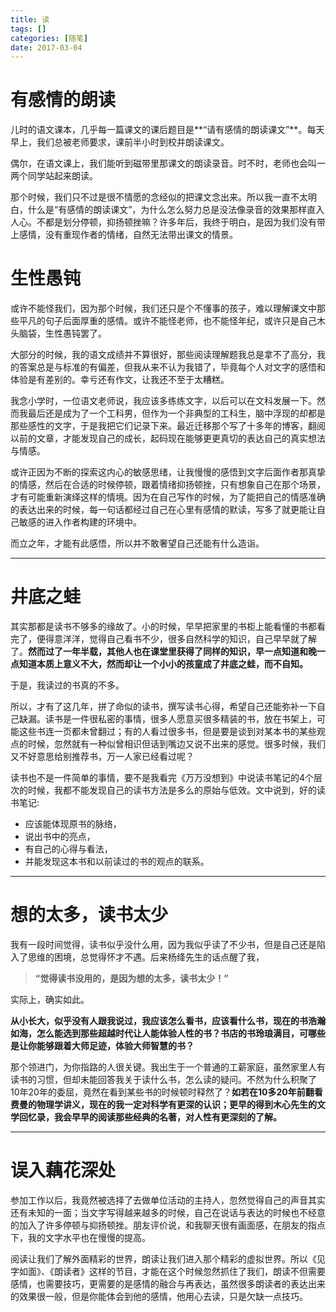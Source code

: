 ```yaml
---
title: 读
tags: []
categories: [随笔]
date: 2017-03-04
---
```


# 有感情的朗读
儿时的语文课本，几乎每一篇课文的课后题目是**“请有感情的朗读课文”**。每天早上，我们总被老师要求，课前半小时到校并朗读课文。

偶尔，在语文课上，我们能听到磁带里那课文的朗读录音。时不时，老师也会叫一两个同学站起来朗读。

那个时候，我们只不过是很不情愿的念经似的把课文念出来。所以我一直不太明白，什么是“有感情的朗读课文”，为什么怎么努力总是没法像录音的效果那样直入人心。不都是划分停顿，抑扬顿挫嘛？许多年后，我终于明白，是因为我们没有带上感情，没有重现作者的情绪，自然无法带出课文的情景。

# 生性愚钝
或许不能怪我们，因为那个时候，我们还只是个不懂事的孩子，难以理解课文中那些平凡的句子后面厚重的感情。或许不能怪老师，也不能怪年纪，或许只是自己木头脑袋，生性愚钝罢了。

大部分的时候，我的语文成绩并不算很好，那些阅读理解题我总是拿不了高分，我的答案总是与标准的有偏差，但我从来不认为我错了，毕竟每个人对文字的感悟和体验是有差别的。幸亏还有作文，让我还不至于太糟糕。

我念小学时，一位语文老师说，我应该多练练文字，以后可以在文科发展一下。然而我最后还是成为了一个工科男，但作为一个非典型的工科生，脑中浮现的却都是那些感性的文字，于是我把它们记录下来。最近迁移那个写了十多年的博客，翻阅以前的文章，才能发现自己的成长，起码现在能够更更真切的表达自己的真实想法与情感。

或许正因为不断的探索这内心的敏感思绪，让我慢慢的感悟到文字后面作者那真挚的情感，然后在合适的时候停顿，跟着情绪抑扬顿挫，只有想象自己在那个场景，才有可能重新演绎这样的情境。因为在自己写作的时候，为了能把自己的情感准确的表达出来的时候，每一句话都经过自己在心里有感情的默读，写多了就更能让自己敏感的进入作者构建的环境中。

而立之年，才能有此感悟，所以并不敢奢望自己还能有什么造诣。
***
<!-- more -->
# 井底之蛙
其实那都是读书不够多的缘故了。小的时候，早早把家里的书柜上能看懂的书都看完了，便得意洋洋，觉得自己看书不少，很多自然科学的知识，自己早早就了解了。**然而过了一年半载，其他人也在课堂里获得了同样的知识，早一点知道和晚一点知道本质上意义不大，然而却让一个小小的孩童成了井底之蛙，而不自知。**

于是，我读过的书真的不多。

所以，才有了这几年，拼了命似的读书，撰写读书心得，希望自己还能弥补一下自己缺漏。读书是一件很私密的事情，很多人愿意买很多精装的书，放在书架上，可能这些书连一页都未曾翻过；有的人看过很多书，但是要是谈到对某本书的某些观点的时候，忽然就有一种似曾相识但话到嘴边又说不出来的感觉。很多时候，我们又不好意思给别推荐书，万一人家已经看过呢？

读书也不是一件简单的事情，要不是我看完《万万没想到》中说读书笔记的4个层次的时候，我都不能发现自己的读书方法是多么的原始与低效。文中说到，好的读书笔记:
- 应该能体现原书的脉络，
- 说出书中的亮点，
- 有自己的心得与看法，
- 并能发现这本书和以前读过的书的观点的联系。
***
# 想的太多，读书太少
我有一段时间觉得，读书似乎没什么用，因为我似乎读了不少书，但是自己还是陷入了思维的困境，总觉得怀才不遇。后来杨绛先生的话点醒了我，
>**“觉得读书没用的，是因为想的太多，读书太少！”**

实际上，确实如此。

**从小长大，似乎没有人跟我说过，我应该怎么看书，应该看什么书，现在的书浩瀚如海，怎么能选到那些超越时代让人能体验人性的书？书店的书玲琅满目，可哪些是让你能够跟着大师足迹，体验大师智慧的书？**

那个领进门，为你指路的人很关键。我出生于一个普通的工薪家庭，虽然家里人有读书的习惯，但却未能回答我关于读什么书，怎么读的疑问。不然为什么积聚了10年20年的委屈，竟然在看到某些书的时候顿时释然了？**如若在10多20年前翻看费曼的物理学讲义，现在的我一定对科学有更深的认识；更早的得到木心先生的文学回忆录，我会早早的阅读那些经典的名著，对人性有更深刻的了解。**
***
# 误入藕花深处
参加工作以后，我竟然被选择了去做单位活动的主持人，忽然觉得自己的声音其实还有未知的一面；当文字写得越来越多的时候，自己在说话与表达的时候也不经意的加入了许多停顿与抑扬顿挫。朋友评价说，和我聊天很有画面感，在朋友的指点下，我的文字水平也在慢慢的提高。

阅读让我们了解外面精彩的世界，朗读让我们进入那个精彩的虚拟世界。所以《见字如面》、《朗读者》这样的节目，才能在这个时候忽然抓住了我们，朗读不但需要感情，也需要技巧，更需要的是感情的融合与再表达，虽然很多朗读者的表达出来的效果很一般，但是你能体会到他的感情，他用心去读，只是欠缺一点技巧。
